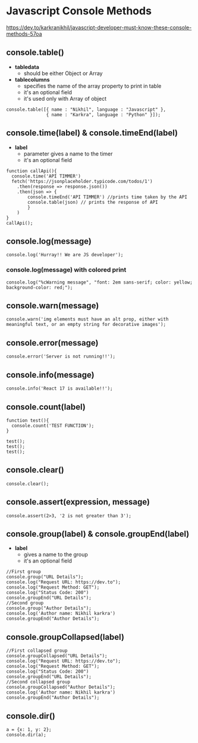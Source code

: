 
# Javascript Console Methods

https://dev.to/karkranikhil/javascript-developer-must-know-these-console-methods-57oa

## console.table()

* __tabledata__
  * should be either Object or Array
* __tablecolumns__
  * specifies the name of the array property to print in table
  * it's an optional field
  * it's used only with Array of object

```
console.table([{ name : "Nikhil", language : "Javascript" },
               { name : "Karkra", language : "Python" }]);
```

## console.time(label) & console.timeEnd(label)

* __label__
  * parameter gives a name to the timer
  * it's an optional field

```
function callApi(){
  console.time('API TIMMER')
  fetch('https://jsonplaceholder.typicode.com/todos/1')
    .then(response => response.json())
    .then(json => {
        console.timeEnd('API TIMMER') //prints time taken by the API
        console.table(json) // prints the response of API
        }
    )
}
callApi();
```

## console.log(message)

```
console.log('Hurray!! We are JS developer');
```

### console.log(message) with colored print

```
console.log("%cWarning message", "font: 2em sans-serif; color: yellow; background-color: red;");
```

## console.warn(message)

```
console.warn('img elements must have an alt prop, either with meaningful text, or an empty string for decorative images');
```

## console.error(message)

```
console.error('Server is not running!!');
```

## console.info(message)

```
console.info('React 17 is available!!');
```

## console.count(label)

```
function test(){
  console.count('TEST FUNCTION');
}

test();
test();
test();
```

## console.clear()

```
console.clear();
```

## console.assert(expression, message)

```
console.assert(2>3, '2 is not greater than 3');
```

## console.group(label) & console.groupEnd(label)

* __label__
  * gives a name to the group
  * it's an optional field

```
//First group
console.group("URL Details");
console.log("Request URL: https://dev.to");
console.log("Request Method: GET");
console.log("Status Code: 200")
console.groupEnd("URL Details");
//Second group
console.group("Author Details");
console.log('Author name: Nikhil karkra')
console.groupEnd("Author Details");
```

## console.groupCollapsed(label)

```
//First collapsed group
console.groupCollapsed("URL Details");
console.log("Request URL: https://dev.to");
console.log("Request Method: GET");
console.log("Status Code: 200")
console.groupEnd("URL Details");
//Second collapsed group
console.groupCollapsed("Author Details");
console.log('Author name: Nikhil karkra')
console.groupEnd("Author Details");
```

## console.dir()

```
a = {x: 1, y: 2};
console.dir(a);
```
